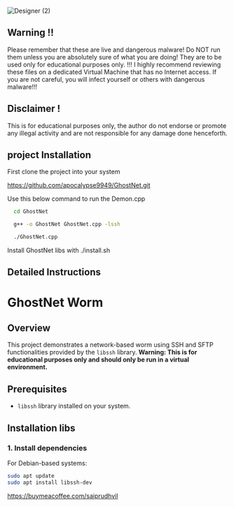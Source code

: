 ![Designer (2)](https://github.com/user-attachments/assets/d642bfd6-d75b-40b3-9757-a21e7f1b47f2)

##  Warning !!
Please remember that these are live and dangerous malware! Do NOT run them unless you are absolutely sure of what you are doing! They are to be used only for educational purposes only. !!!
I highly recommend reviewing these files on a dedicated Virtual Machine that has no Internet access. If you are not careful, you will infect yourself or others with dangerous malware!!!
## Disclaimer !
This is for educational purposes only, the author do not endorse or promote any illegal activity and are not responsible for any damage done henceforth.


## project Installation

First clone the project into your system

https://github.com/apocalypse9949/GhostNet.git



Use this below command to run the Demon.cpp
```bash
  cd GhostNet

  g++ -o GhostNet GhostNet.cpp -lssh

  ./GhostNet.cpp
```
Install GhostNet libs  with ./install.sh
    
## Detailed Instructions
# GhostNet Worm

## Overview
This project demonstrates a network-based worm using SSH and SFTP functionalities provided by the `libssh` library. **Warning: This is for educational purposes only and should only be run in a virtual environment.**

## Prerequisites
- `libssh` library installed on your system.

## Installation libs

### 1. Install dependencies
For Debian-based systems:
```bash
sudo apt update
sudo apt install libssh-dev
```
https://buymeacoffee.com/saiprudhvil
